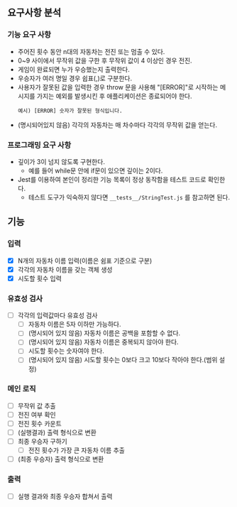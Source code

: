 ## 요구사항 분석

### 기능 요구 사항

-   주어진 횟수 동안 n대의 자동차는 전진 또는 멈출 수 있다.
-   0~9 사이에서 무작위 값을 구한 후 무작위 값이 4 이상인 경우 전진.
-   게임이 완료되면 누가 우승했는지 출력한다.
-   우승자가 여러 명일 경우 쉽표(,)로 구분한다.
-   사용자가 잘못된 값을 입력한 경우 throw 문을 사용해 "[ERROR]"로 시작하는 메시지를 가지는 예외를 발생시킨 후 애플리케이션은 종료되어야 한다.
    ```
    예시) [ERROR] 숫자가 잘못된 형식입니다.
    ```
-   (명시되어있지 않음) 각각의 자동차는 매 차수마다 각각의 무작위 값을 얻는다.

### 프로그래밍 요구 사항

-   깊이가 3이 넘지 않도록 구현한다.
    -   예를 들어 while문 안에 if문이 있으면 깊이는 2이다.
-   Jest를 이용하여 본인이 정리한 기능 목록이 정상 동작함을 테스트 코드로 확인한다.
    -   테스트 도구가 익숙하지 않다면 `__tests__/StringTest.js` 를 참고하면 된다.

## 기능

### 입력

-   [x] N개의 자동차 이름 입력(이름은 쉼표 기준으로 구분)
-   [x] 각각의 자동차 이름을 갖는 객체 생성
-   [x] 시도할 횟수 입력

### 유효성 검사

-   [ ] 각각의 입력값마다 유효성 검사
    -   [ ] 자동차 이름은 5자 이하만 가능하다.
    -   [ ] (명시되어 있지 않음) 자동차 이름은 공백을 포함할 수 없다.
    -   [ ] (명시되어 있지 않음) 자동차 이름은 중복되지 않아야 한다.
    -   [ ] 시도할 횟수는 숫자여야 한다.
    -   [ ] (명시되어 있지 않음) 시도할 횟수는 0보다 크고 10보다 작아야 한다.(범위 설정)

### 메인 로직

-   [ ] 무작위 값 추출
-   [ ] 전진 여부 확인
-   [ ] 전진 횟수 카운트
-   [ ] (실행결과) 출력 형식으로 변환
-   [ ] 최종 우승자 구하기
    -   [ ] 전진 횟수가 가장 큰 자동차 이름 추출
-   [ ] (최종 우승자) 출력 형식으로 변환

### 출력

-   [ ] 실행 결과와 최종 우승자 합쳐서 출력
